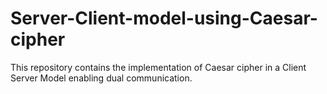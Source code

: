# Server-Client-model-using-Caesar-cipher
This repository contains the implementation of Caesar cipher in a Client Server Model enabling dual communication.
